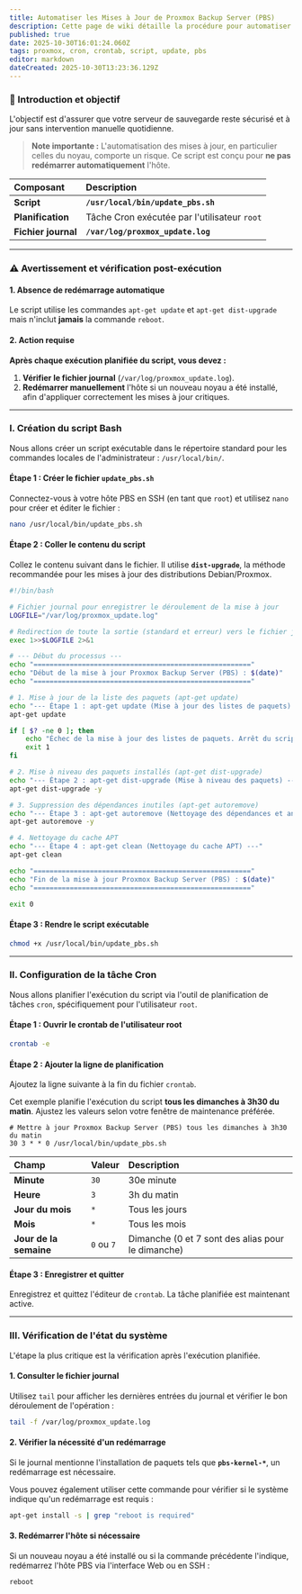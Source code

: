 ```yaml
---
title: Automatiser les Mises à Jour de Proxmox Backup Server (PBS)
description: Cette page de wiki détaille la procédure pour automatiser les mises à jour système de votre hôte Proxmox Backup Server (PBS) à l'aide d'un script Bash et de Cron.
published: true
date: 2025-10-30T16:01:24.060Z
tags: proxmox, cron, crontab, script, update, pbs
editor: markdown
dateCreated: 2025-10-30T13:23:36.129Z
---
```


### 📝 Introduction et objectif

L'objectif est d'assurer que votre serveur de sauvegarde reste sécurisé et à jour sans intervention manuelle quotidienne.

> **Note importante :** L'automatisation des mises à jour, en particulier celles du noyau, comporte un risque. Ce script est conçu pour **ne pas redémarrer automatiquement** l'hôte.

| Composant | Description |
| :--- | :--- |
| **Script** | **`/usr/local/bin/update_pbs.sh`** |
| **Planification** | Tâche Cron exécutée par l'utilisateur `root` |
| **Fichier journal** | **`/var/log/proxmox_update.log`** |

-----

### ⚠️ Avertissement et vérification post-exécution

#### 1\. Absence de redémarrage automatique

Le script utilise les commandes `apt-get update` et `apt-get dist-upgrade` mais n'inclut **jamais** la commande `reboot`.

#### 2\. Action requise

**Après chaque exécution planifiée du script, vous devez :**

1.  **Vérifier le fichier journal** (`/var/log/proxmox_update.log`).
2.  **Redémarrer manuellement** l'hôte si un nouveau noyau a été installé, afin d'appliquer correctement les mises à jour critiques.

-----

### I. Création du script Bash

Nous allons créer un script exécutable dans le répertoire standard pour les commandes locales de l'administrateur : `/usr/local/bin/`.

#### Étape 1 : Créer le fichier `update_pbs.sh`

Connectez-vous à votre hôte PBS en SSH (en tant que `root`) et utilisez `nano` pour créer et éditer le fichier :

```bash
nano /usr/local/bin/update_pbs.sh
```

#### Étape 2 : Coller le contenu du script

Collez le contenu suivant dans le fichier. Il utilise **`dist-upgrade`**, la méthode recommandée pour les mises à jour des distributions Debian/Proxmox.

```bash
#!/bin/bash

# Fichier journal pour enregistrer le déroulement de la mise à jour
LOGFILE="/var/log/proxmox_update.log"

# Redirection de toute la sortie (standard et erreur) vers le fichier journal
exec 1>>$LOGFILE 2>&1

# --- Début du processus ---
echo "======================================================"
echo "Début de la mise à jour Proxmox Backup Server (PBS) : $(date)"
echo "======================================================"

# 1. Mise à jour de la liste des paquets (apt-get update)
echo "--- Étape 1 : apt-get update (Mise à jour des listes de paquets) ---"
apt-get update

if [ $? -ne 0 ]; then
    echo "Échec de la mise à jour des listes de paquets. Arrêt du script."
    exit 1
fi

# 2. Mise à niveau des paquets installés (apt-get dist-upgrade)
echo "--- Étape 2 : apt-get dist-upgrade (Mise à niveau des paquets) ---"
apt-get dist-upgrade -y

# 3. Suppression des dépendances inutiles (apt-get autoremove)
echo "--- Étape 3 : apt-get autoremove (Nettoyage des dépendances et anciens noyaux) ---"
apt-get autoremove -y

# 4. Nettoyage du cache APT
echo "--- Étape 4 : apt-get clean (Nettoyage du cache APT) ---"
apt-get clean

echo "======================================================"
echo "Fin de la mise à jour Proxmox Backup Server (PBS) : $(date)"
echo "======================================================"

exit 0
```

#### Étape 3 : Rendre le script exécutable

```bash
chmod +x /usr/local/bin/update_pbs.sh
```

-----

### II. Configuration de la tâche Cron

Nous allons planifier l'exécution du script via l'outil de planification de tâches `cron`, spécifiquement pour l'utilisateur `root`.

#### Étape 1 : Ouvrir le crontab de l'utilisateur root

```bash
crontab -e
```

#### Étape 2 : Ajouter la ligne de planification

Ajoutez la ligne suivante à la fin du fichier `crontab`.

Cet exemple planifie l'exécution du script **tous les dimanches à 3h30 du matin**. Ajustez les valeurs selon votre fenêtre de maintenance préférée.

```cron
# Mettre à jour Proxmox Backup Server (PBS) tous les dimanches à 3h30 du matin
30 3 * * 0 /usr/local/bin/update_pbs.sh
```

| Champ | Valeur | Description |
| :--- | :--- | :--- |
| **Minute** | `30` | 30e minute |
| **Heure** | `3` | 3h du matin |
| **Jour du mois** | `*` | Tous les jours |
| **Mois** | `*` | Tous les mois |
| **Jour de la semaine** | `0` ou `7` | Dimanche (0 et 7 sont des alias pour le dimanche) |

#### Étape 3 : Enregistrer et quitter

Enregistrez et quittez l'éditeur de `crontab`. La tâche planifiée est maintenant active.

-----

### III. Vérification de l'état du système

L'étape la plus critique est la vérification après l'exécution planifiée.

#### 1\. Consulter le fichier journal

Utilisez `tail` pour afficher les dernières entrées du journal et vérifier le bon déroulement de l'opération :

```bash
tail -f /var/log/proxmox_update.log
```

#### 2\. Vérifier la nécessité d'un redémarrage

Si le journal mentionne l'installation de paquets tels que **`pbs-kernel-*`**, un redémarrage est nécessaire.

Vous pouvez également utiliser cette commande pour vérifier si le système indique qu'un redémarrage est requis :

```bash
apt-get install -s | grep "reboot is required"
```

#### 3\. Redémarrer l'hôte si nécessaire

Si un nouveau noyau a été installé ou si la commande précédente l'indique, redémarrez l'hôte PBS via l'interface Web ou en SSH :

```bash
reboot
```